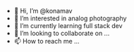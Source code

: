 - 👋 Hi, I’m @konamav
- 👀 I’m interested in analog photography
- 🌱 I’m currently learning full stack dev
- 💞️ I’m looking to collaborate on ...
- 📫 How to reach me ...

<!---
konamav/konamav is a ✨ special ✨ repository because its `README.md` (this file) appears on your GitHub profile.
You can click the Preview link to take a look at your changes.
--->
